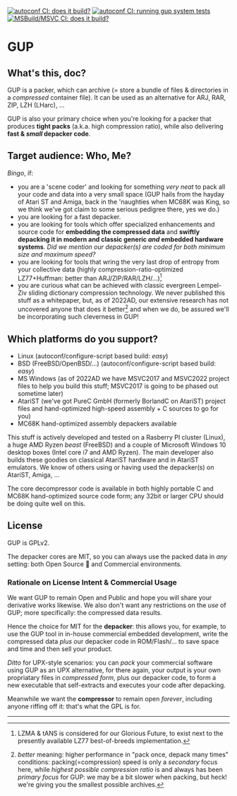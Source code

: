 [![autoconf CI: does it build?](https://github.com/HansWessels/gup/actions/workflows/c-cpp.yml/badge.svg)](https://github.com/HansWessels/gup/actions/workflows/c-cpp.yml)
[![autoconf CI: running gup system tests](https://github.com/HansWessels/gup/actions/workflows/c-cpp-test.yml/badge.svg)](https://github.com/HansWessels/gup/actions/workflows/c-cpp-test.yml)
[![MSBuild/MSVC CI: does it build?](https://github.com/HansWessels/gup/actions/workflows/msbuild.yml/badge.svg)](https://github.com/HansWessels/gup/actions/workflows/msbuild.yml)

# GUP

## What's this, doc?

GUP is a packer, which can archive (= store a bundle of files & directories in a *compressed* container file). It can be used as an alternative for ARJ, RAR, ZIP, LZH (LHarc), ...

GUP is also your primary choice when you're looking for a packer that produces **tight packs** (a.k.a. high compression ratio), while also delivering **fast & *small* depacker code**.


## Target audience: Who, Me? 

*Bingo*, if:

- you are a 'scene coder' and looking for something *very neat* to pack all your code and data into a very small space (GUP hails from the hayday of Atari ST and Amiga, back in the 'naughties when MC68K was King, so we think we've got claim to some serious pedigree there, yes we do.)
- you are looking for a fast depacker.
- you are looking for tools which offer specialized enhancements and source code for **embedding the compressed data** and **swiftly depacking it in modern and classic generic *and* embedded hardware systems**. *Did we mention our depacker(s) are coded for both minimum size and maximum speed?*
- you are looking for tools that wring the very last drop of entropy from your collective data (highly compression-ratio-optimized LZ77+Huffman: better than ARJ/ZIP/RAR/LZH/...)[^1]
- you are curious what can be achieved with classic evergreen Lempel-Ziv sliding dictionary compression technology. We never published this stuff as a whitepaper, but, as of 2022AD, our extensive research has not uncovered anyone that does it better[^3] and when we do, be assured we'll be incorporating such cleverness in GUP!


## Which platforms do you support?

- Linux (autoconf/configure-script based build: *easy*)
- BSD (FreeBSD/OpenBSD/...) (autoconf/configure-script based build: *easy*)
- MS Windows (as of 2022AD we have MSVC2017 and MSVC2022 project files to help you build this stuff; MSVC2017 is going to be phased out sometime later)
- AtariST (we've got PureC GmbH (formerly BorlandC on AtariST) project files and hand-optimized high-speed assembly + C sources to go for you)
- MC68K hand-optimized assembly depackers available

This stuff is actively developed and tested on a Rasberry PI cluster (Linux), a huge AMD Ryzen *beast* (FreeBSD) and a couple of Microsoft Windows 10 desktop boxes (Intel core i7 and AMD Ryzen). The main developer also builds these goodies on classical AtariST hardware and in AtariST emulators.  We know of others using or having used the depacker(s) on AtariST, Amiga, ...

The core decompressor code is available in both highly portable C and MC68K hand-optimized source code form; any 32bit or larger CPU should be doing quite well on this.


## License

GUP is GPLv2. 

The depacker cores are MIT, so you can always use the packed data in *any* setting: both Open Source 🥳 and Commercial environments. 


### Rationale on License Intent & Commercial Usage

We want GUP to remain Open and Public and hope you will share your derivative works likewise. We also don't want any restrictions on the *use* of GUP; more specifically: the compressed data results.

Hence the choice for MIT for the **depacker**: this allows you, for example, to use the GUP tool in in-house commercial embedded development, write the compressed data *plus* our depacker code in ROM/Flash/... to save space and time and then sell your product. 

*Ditto* for UPX-style scenarios: you can *pack* your commercial software using GUP as an UPX alternative, for there again, your output is your own propriatary files in *compressed form*, plus our depacker code, to form a new executable that self-extracts and executes your code after depacking.

Meanwhile we want the **compressor** to remain open *forever*, including anyone riffing off it: that's what the GPL is for.

-------



[^1]: LZMA & tANS is considered for our Glorious Future, to exist next to the presently available LZ77 best-of-breeds implementation[^2].

[^2]: we care about compression ratio. GUP/ARJ mode 7 (LZ77+Huffman) and most of the other GUP compression modes' packer/**compressor** cores focus on (1) compression ratio and (2) compression speed; in that order. Meanwhile our depacker/**decompressor** is generally ARJ/LZH compatible and **fast**: we always aimed for Number 1 in the "pack once, depack many times" arena. Which, f.e., is what you need when writing a *scene demo* or other sophisticated software that benefits from both small distribution size and maximum features/content enjoyment.

[^3]: *better* meaning: higher performance in "pack once, depack many times" conditions: packing(=compression) speed is only a *secondary* focus here, while *highest possible compression ratio* is and always has been *primary focus* for GUP: we may be a bit slower when packing, but heck! we're giving you the smallest possible archives.
